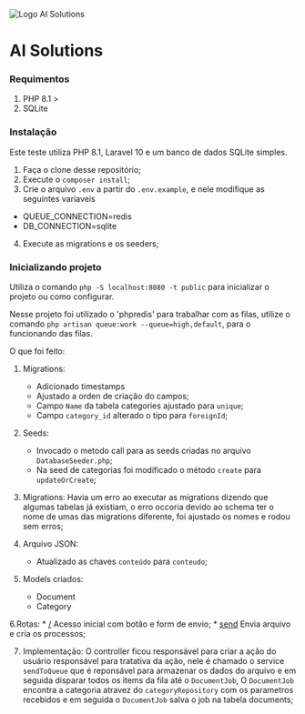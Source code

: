 ![Logo AI Solutions](http://aisolutions.tec.br/wp-content/uploads/sites/2/2019/04/logo.png)

# AI Solutions

### Requimentos
1. PHP 8.1 >
2. SQLite

### Instalação

Este teste utiliza PHP 8.1, Laravel 10 e um banco de dados SQLite simples.

1. Faça o clone desse repositório;
2. Execute o `composer install`;
3. Crie o arquivo `.env` a partir do `.env.example`, e nele modifique as seguintes variaveis
  * QUEUE_CONNECTION=redis
  * DB_CONNECTION=sqlite
4. Execute as migrations e os seeders;

### Inicializando projeto

Utiliza o comando `php -S localhost:8080 -t public` para inicializar o projeto ou como configurar.

Nesse projeto foi utilizado o 'phpredis' para trabalhar com as filas, utilize o comando `php artisan queue:work --queue=high,default`, para o funcionando das filas.


O que foi feito:
1. Migrations: 
    * Adicionado timestamps
    * Ajustado a orden de criação do campos;
    * Campo `Name` da tabela categories ajustado para `unique`;
    * Campo `category_id` alterado o tipo para `foreignId`;
    
 2. Seeds:
    * Invocado o metodo call para as seeds criadas no arquivo `DatabaseSeeder.php`;
    * Na seed de categorias foi modificado o método `create` para `updateOrCreate`;
    
 3. Migrations:
  Havia um erro ao executar as migrations dizendo que algumas tabelas já existiam, o erro occoria devido ao schema ter o nome de umas das migrations diferente, foi ajustado os nomes e rodou sem erros;
      
 4. Arquivo JSON:
    * Atualizado as chaves `conteúdo` para `conteudo`;
  
 5. Models criados:
    * Document 
    * Category

 
 6.Rotas:
    * [/](http://localhost:8080/) Acesso inicial com botão e form de envio;
    * [send](http://localhost:8080/send) Envia arquivo e cria os processos;
    
7. Implementação: 
    O controller ficou responsável para criar a ação do usuário responsável para tratativa da ação, nele é chamado o service `sendToQueue` que é reponsável para armazenar os dados do arquivo e em seguida disparar todos os items da fila até o `DocumentJob`,  O  `DocumentJob` encontra a categoria atravez do `categoryRepository` com os parametros recebidos e em seguida o `DocumentJob` salva o job na tabela documents;

